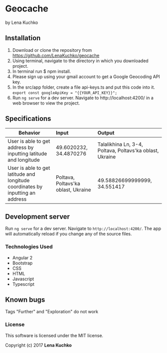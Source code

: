 # Geocache

by Lena Kuchko

## Installation
1. Download or clone the repository from https://github.com/LenaKuchko/geocache
2. Using terminal, navigate to the directory in which you downloaded project.
3. In terminal run  $ npm install.
4. Please sign up using your gmail account to get a Google Geocoding API key.
5. In the src/app folder, create a file api-keys.ts and put this code into it.
  `export const googleApiKey = "{{YOUR_API_KEY}}";`
6. Run `ng serve` for a dev server. Navigate to http://localhost:4200/ in a web browser to view the project.


## Specifications
|Behavior| Input |Output|
|---|:---|:---|
|User is able to get address by inputting latitude and longitude  | 49.6020232, 34.4870276 |Talalikhina Ln, 3-4, Poltava, Poltavs'ka oblast, Ukraine |
|User is able to get latitude and longitude coordinates by inputting an address  | Poltava, Poltavs'ka oblast, Ukraine |49.58826699999999, 34.551417|


## Development server

Run `ng serve` for a dev server. Navigate to `http://localhost:4200/`. The app will automatically reload if you change any of the source files.

### Technologies Used

* Angular 2
* Bootstrap
* CSS
* HTML
* Javascript
* Typescript

## Known bugs
Tags "Further" and "Exploration" do not work

### License
This software is licensed under the MIT license.

Copyright (c) 2017 **Lena Kuchko**
